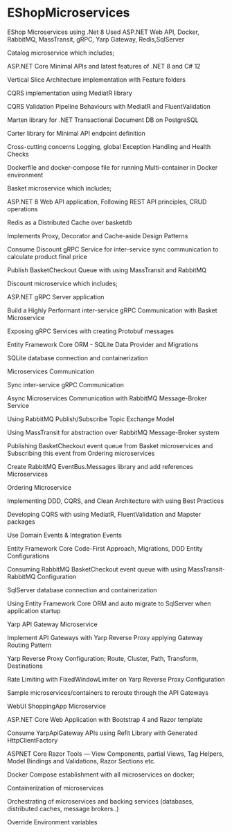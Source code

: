 # EShopMicroservices
EShop Microservices using .Net 8
Used ASP.NET Web API, Docker, RabbitMQ, MassTransit, gRPC, Yarp Gateway, Redis,SqlServer

Catalog microservice which includes;

ASP.NET Core Minimal APIs and latest features of .NET 8 and C# 12

Vertical Slice Architecture implementation with Feature folders

CQRS implementation using MediatR library

CQRS Validation Pipeline Behaviours with MediatR and FluentValidation

Marten library for .NET Transactional Document DB on PostgreSQL

Carter library for Minimal API endpoint definition

Cross-cutting concerns Logging, global Exception Handling and Health Checks

Dockerfile and docker-compose file for running Multi-container in Docker environment

Basket microservice which includes;

ASP.NET 8 Web API application, Following REST API principles, CRUD operations

Redis as a Distributed Cache over basketdb

Implements Proxy, Decorator and Cache-aside Design Patterns

Consume Discount gRPC Service for inter-service sync communication to calculate product final price

Publish BasketCheckout Queue with using MassTransit and RabbitMQ

Discount microservice which includes;

ASP.NET gRPC Server application

Build a Highly Performant inter-service gRPC Communication with Basket Microservice

Exposing gRPC Services with creating Protobuf messages

Entity Framework Core ORM - SQLite Data Provider and Migrations

SQLite database connection and containerization

Microservices Communication

Sync inter-service gRPC Communication

Async Microservices Communication with RabbitMQ Message-Broker Service

Using RabbitMQ Publish/Subscribe Topic Exchange Model

Using MassTransit for abstraction over RabbitMQ Message-Broker system

Publishing BasketCheckout event queue from Basket microservices and Subscribing this event from Ordering microservices

Create RabbitMQ EventBus.Messages library and add references Microservices

Ordering Microservice

Implementing DDD, CQRS, and Clean Architecture with using Best Practices

Developing CQRS with using MediatR, FluentValidation and Mapster packages

Use Domain Events & Integration Events

Entity Framework Core Code-First Approach, Migrations, DDD Entity Configurations

Consuming RabbitMQ BasketCheckout event queue with using MassTransit-RabbitMQ Configuration

SqlServer database connection and containerization

Using Entity Framework Core ORM and auto migrate to SqlServer when application startup

Yarp API Gateway Microservice

Implement API Gateways with Yarp Reverse Proxy applying Gateway Routing Pattern

Yarp Reverse Proxy Configuration; Route, Cluster, Path, Transform, Destinations

Rate Limiting with FixedWindowLimiter on Yarp Reverse Proxy Configuration

Sample microservices/containers to reroute through the API Gateways

WebUI ShoppingApp Microservice

ASP.NET Core Web Application with Bootstrap 4 and Razor template

Consume YarpApiGateway APIs using Refit Library with Generated HttpClientFactory

ASPNET Core Razor Tools — View Components, partial Views, Tag Helpers, Model Bindings and Validations, Razor Sections etc.

Docker Compose establishment with all microservices on docker;

Containerization of microservices

Orchestrating of microservices and backing services (databases, distributed caches, message brokers..)

Override Environment variables


